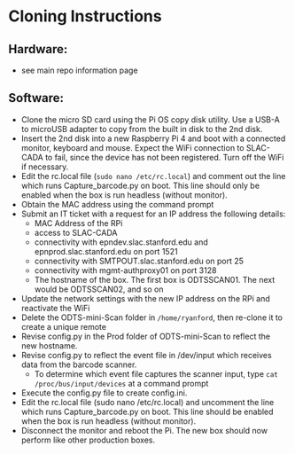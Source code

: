 # Cloning Instructions

## Hardware:  
* see main repo information page
## Software:

* Clone the micro SD card using the Pi OS copy disk utility.  Use a USB-A to microUSB adapter to copy from the built in disk to the 2nd disk.
* Insert the 2nd disk into a new Raspberry Pi 4 and boot with a connected monitor, keyboard and mouse.  Expect the WiFi connection to SLAC-CADA to fail, since the device has not been registered.  Turn off the WiFi if necessary.
* Edit the rc.local file (`sudo nano /etc/rc.local`) and comment out the line which runs Capture_barcode.py on boot.  This line should only be enabled when the box is run headless (without monitor).
* Obtain the MAC address using the command prompt
* Submit an IT ticket with a request for an IP address the following details:
  * MAC Address of the RPi
  * access to SLAC-CADA
  * connectivity with epndev.slac.stanford.edu and epnprod.slac.stanford.edu on port 1521
  * connectivity with SMTPOUT.slac.stanford.edu on port 25
  * connectivity with mgmt-authproxy01 on port 3128
  * The hostname of the box.  The first box is ODTSSCAN01.  The next would be ODTSSCAN02, and so on
* Update the network settings with the new IP address on the RPi and reactivate the WiFi
* Delete the ODTS-mini-Scan folder in `/home/ryanford`, then re-clone it to create a unique remote
* Revise config.py in the Prod folder of ODTS-mini-Scan to reflect the new hostname.
* Revise config.py to reflect the event file in /dev/input which receives data from the barcode scanner.
  * To determine which event file captures the scanner input, type `cat /proc/bus/input/devices` at a command prompt
* Execute the config.py file to create config.ini.
* Edit the rc.local file (sudo nano /etc/rc.local) and uncomment the line which runs Capture_barcode.py on boot.  This line should be enabled when the box is run headless (without monitor).
* Disconnect the monitor and reboot the Pi.  The new box should now perform like other production boxes.
  
 
